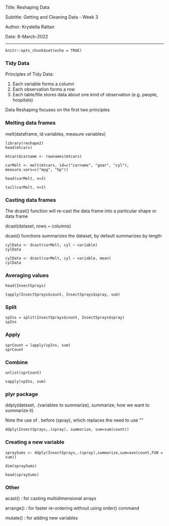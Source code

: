 Title: Reshaping Data

Subtitle: Getting and Cleaning Data - Week 3

Author: Krystella Rattan

Date: 8-March-2022

---

```{r setup, include=FALSE}
knitr::opts_chunk$set(echo = TRUE)
```

### Tidy Data

Principles of Tidy Data:
1. Each variable forms a column
2. Each observation forms a row
3. Each table/file stores data about one kind of observation (e.g. people, hospitals)

Data Reshaping focuses on the first two principles


### Melting data frames

melt(dataframe, id variables, measure variables)

```{r}
library(reshape2)
head(mtcars)
```

```{r}
mtcars$carname <- rownames(mtcars)

carMelt <- melt(mtcars, id=c("carname", "gear", "cyl"), measure.vars=c("mpg", "hp"))

head(carMelt, n=3)

tail(carMelt, n=3)

```


### Casting data frames

The dcast() function will re-cast the data frame into a particular shape or data
frame

dcast(dataset, rows ~ columns)

dcast() functions summarizes the dataset, by default summarizes by length

```{r}
cylData <- dcast(carMelt, cyl ~ variable)
cylData

```

```{r}
cylData <- dcast(carMelt, cyl ~ variable, mean)
cylData

```


### Averaging values

```{r}
head(InsectSprays)

```

```{r}
tapply(InsectSprays$count, InsectSprays$spray, sum)

```


### Split

```{r}
spIns = split(InsectSprays$count, InsectSprays$spray)
spIns

```

### Apply

```{r}
sprCount = lapply(spIns, sum)
sprCount

```

### Combine

```{r}
unlist(sprCount)

sapply(spIns, sum)
```


### plyr package

ddply(dataset, .(variables to summarize), summarize, how we want to summarize it)

Note the use of . before (spray), which replaces the need to use "" 

```{r}
ddply(InsectSprays,.(spray), summarize, sum=sum(count))

```


### Creating a new variable

```{r}
spraySums <- ddply(InsectSprays,.(spray),summarize,sum=ave(count,FUN = sum))

dim(spraySums)

head(spraySums)

```


### Other

acast() : for casting multidimensional arrays

arrange() : for faster re-ordering without using order() command

mutate() : for adding new variables


















